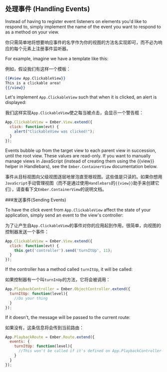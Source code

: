 ## 处理事件 (Handling Events)

Instead of having to register event listeners on elements you'd like to
respond to, simply implement the name of the event you want to respond to
as a method on your view.

你只需简单地将想要响应事件的名字作为你的视图的方法名实现即可，而不必为响应的每个元素上注册事件监听器。

For example, imagine we have a template like this:

例如，假设我们有这样一个模板：

```handlebars
{{#view App.ClickableView}}
This is a clickable area!
{{/view}}
```

Let's implement `App.ClickableView` such that when it is
clicked, an alert is displayed:

我们这样实现`App.ClickableView`使之每当被点击，会显示一个警告框：

```javascript
App.ClickableView = Ember.View.extend({
  click: function(evt) {
    alert("ClickableView was clicked!");
  }
});
```

Events bubble up from the target view to each parent view in
succession, until the root view. These values are read-only. If you want to manually manage views in JavaScript (instead of creating them
using the {{view}} helper in Handlebars), see the `Ember.ContainerView`
documentation below.

事件从目标视图向父级视图逐层地冒泡直至根视图。这些值是只读的。如果你想用`JavaScript`手动管理视图（而不是通过使用`Handlebars`的`{{view}}`助手来创建它们），请查看下文`Ember.ContainerView`的说明文档。

###发送事件(Sending Events)

To have the click event from `App.ClickableView` affect the state of
your application, simply send an event to the view's controller:

为了让产生自`App.ClickableView`的事件对你的应用起到作用，很简单，向视图的控制器发送一个事件：

````javascript
App.ClickableView = Ember.View.extend({
  click: function(evt) {
    this.get('controller').send('turnItUp', 11); 
  }
});
````

If the controller has a method called `turnItUp`, it will be called:

如果控制器有一个叫`turnInUp`的方法，它将会被调用：


````javascript
App.PlaybackController = Ember.ObjectController.extend({
  turnItUp: function(level){
    //Do your thing
  }
});
````

If it doesn't, the message will be passed to the current route:

如果没有，这条信息将会传到当前路由：

````javascript
App.PlaybackRoute = Ember.Route.extend({
  events: {
    turnItUp: function(level){
      //This won't be called if it's defined on App.PlaybackController
    }
  }
});
````
